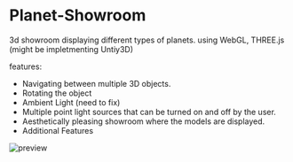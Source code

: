 # Planet-Showroom
3d showroom displaying different types of planets. 
using WebGL, THREE.js (might be impletmenting Untiy3D)


features:

- Navigating between multiple 3D objects.
- Rotating the object 
- Ambient Light (need to fix)
- Multiple point light sources that can be turned on and off by the user. 
- Aesthetically pleasing showroom where the models are displayed. 
- Additional Features 


![preview](https://i.ibb.co/mBZf7BB/Screen-Shot-2021-03-18-at-6-39-49-PM.png)
